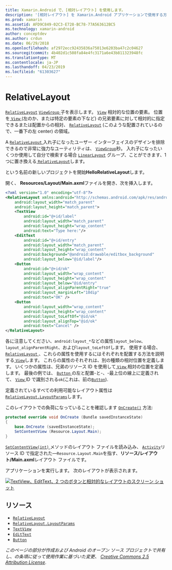 ```yaml
---
title: Xamarin.Android で、[相対レイアウト] を使用します。
description: '[相対レイアウト] を Xamarin.Android アプリケーションで使用する方法'
ms.prod: xamarin
ms.assetid: AFD9C849-02C3-E728-BC78-77A563612BC5
ms.technology: xamarin-android
author: conceptdev
ms.author: crdun
ms.date: 06/29/2018
ms.openlocfilehash: af2972ecc92435836a75013e6203ba47c2c04627
ms.sourcegitcommit: 4b402d1c508fa84e4fc3171a6e43b811323948fc
ms.translationtype: MT
ms.contentlocale: ja-JP
ms.lasthandoff: 04/23/2019
ms.locfileid: "61303627"
---
```

# <a name="relativelayout"></a>RelativeLayout

[`RelativeLayout`](https://developer.xamarin.com/api/type/Android.Widget.RelativeLayout/) [ `ViewGroup` ](https://developer.xamarin.com/api/type/Android.Views.ViewGroup/)子を表示します。 [`View`](https://developer.xamarin.com/api/type/Android.Views.View/)
相対的な位置の要素。 位置を[ `View` ](https://developer.xamarin.com/api/type/Android.Views.View/) (左のか、または特定の要素の下など) の兄弟要素に対して相対的に指定できるまたは配置からの相対、 [`RelativeLayout`](https://developer.xamarin.com/api/type/Android.Widget.RelativeLayout/)
(このような配置されているので、一番下の左 center) の領域。

A [ `RelativeLayout` ](https://developer.xamarin.com/api/type/Android.Widget.RelativeLayout/)入れ子になったユーザー インターフェイスのデザインを排除できるので非常に強力なユーティリティは、 [ `ViewGroup`](https://developer.xamarin.com/api/type/Android.Views.ViewGroup/)秒。 入れ子になったいくつか使用して自分で検索する場合 [`LinearLayout`](https://developer.xamarin.com/api/type/Android.Widget.LinearLayout/)
グループ、ことができます、1 つに置き換える[ `RelativeLayout`](https://developer.xamarin.com/api/type/Android.Widget.RelativeLayout/)します。

という名前の新しいプロジェクトを開始**HelloRelativeLayout**します。

開く、 **Resources/Layout/Main.axml**ファイルを開き、次を挿入します。

```xml
<?xml version="1.0" encoding="utf-8"?>
<RelativeLayout xmlns:android="http://schemas.android.com/apk/res/android"
    android:layout_width="match_parent"
    android:layout_height="match_parent">
    <TextView
        android:id="@+id/label"
        android:layout_width="match_parent"
        android:layout_height="wrap_content"
        android:text="Type here:"/>
    <EditText
        android:id="@+id/entry"
        android:layout_width="match_parent"
        android:layout_height="wrap_content"
        android:background="@android:drawable/editbox_background"
        android:layout_below="@id/label"/>
    <Button
        android:id="@+id/ok"
        android:layout_width="wrap_content"
        android:layout_height="wrap_content"
        android:layout_below="@id/entry"
        android:layout_alignParentRight="true"
        android:layout_marginLeft="10dip"
        android:text="OK" />
    <Button
        android:layout_width="wrap_content"
        android:layout_height="wrap_content"
        android:layout_toLeftOf="@id/ok"
        android:layout_alignTop="@id/ok"
        android:text="Cancel" />
</RelativeLayout>
```

各に注意してください、`android:layout_*`などの属性`layout_below`、 `layout_alignParentRight`、および`layout_toLeftOf`します。
使用する場合、 [ `RelativeLayout` ](https://developer.xamarin.com/api/type/Android.Widget.RelativeLayout/)、これらの属性を使用するにはそれぞれを配置する方法を説明する[ `View`](https://developer.xamarin.com/api/type/Android.Views.View/)します。 これらの属性のそれぞれは、別の種類の相対位置を定義します。 いくつかの属性は、兄弟のリソース ID を使用して[ `View` ](https://developer.xamarin.com/api/type/Android.Views.View/)相対の位置を定義します。 最後の例では、 [ `Button` ](https://developer.xamarin.com/api/type/Android.Widget.Button/)の左と配置-と-、-最上位の線上に定義されて、 [ `View` ](https://developer.xamarin.com/api/type/Android.Views.View/) ID で識別される`ok`(これは、前の[`Button`](https://developer.xamarin.com/api/type/Android.Widget.Button/)).

定義されているすべての利用可能なレイアウト属性は[ `RelativeLayout.LayoutParams`](https://developer.xamarin.com/api/type/Android.Widget.RelativeLayout+LayoutParams/)します。

このレイアウトでの負荷になっていることを確認します [`OnCreate()`](https://developer.xamarin.com/api/member/Android.App.Activity.OnCreate/p/Android.OS.Bundle/)
方法:

```csharp
protected override void OnCreate (Bundle savedInstanceState)
{
    base.OnCreate (savedInstanceState);
    SetContentView (Resource.Layout.Main);
}
```

[ `SetContentView(int)` ](https://developer.xamarin.com/api/member/Android.App.Activity.SetContentView/p/System.Int32/)メソッドのレイアウト ファイルを読み込み、 [ `Activity`](https://developer.xamarin.com/api/type/Android.App.Activity/)リソース ID で指定された&mdash;`Resource.Layout.Main`を指す、**リソース/レイアウト/Main.axml**レイアウト ファイルです。

アプリケーションを実行します。 次のレイアウトが表示されます。

[![TextView、EditText、2 つのボタンと相対的なレイアウトのスクリーン ショット](relative-layout-images/helloviews2.png)](relative-layout-images/helloviews2.png#lightbox)


## <a name="resources"></a>リソース

-   [`RelativeLayout`](https://developer.xamarin.com/api/type/Android.Widget.RelativeLayout/)
-   [`RelativeLayout.LayoutParams`](https://developer.xamarin.com/api/type/Android.Widget.RelativeLayout+LayoutParams/)
-   [`TextView`](https://developer.xamarin.com/api/type/Android.Widget.TextView/)
-   [`EditText`](https://developer.xamarin.com/api/type/Android.Widget.EditText/)
-   [`Button`](https://developer.xamarin.com/api/type/Android.Widget.Button/)


*このページの部分が作成および Android のオープン ソース プロジェクトで共有し、の条項に従って使用作業に基づいた変更、*
[*Creative Commons 2.5 Attribution License*](http://creativecommons.org/licenses/by/2.5/).
